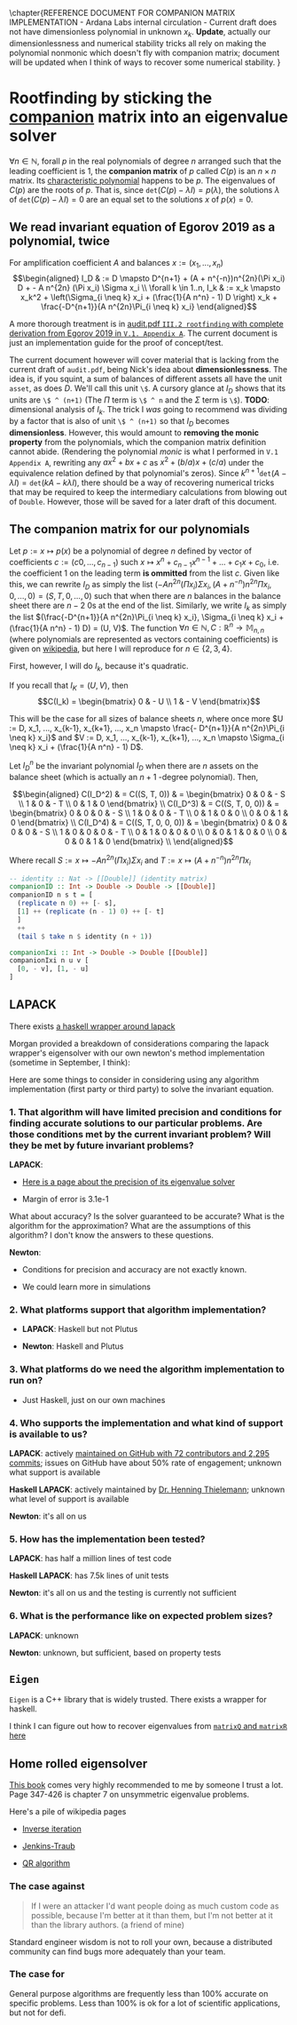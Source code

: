\chapter{REFERENCE DOCUMENT FOR COMPANION MATRIX IMPLEMENTATION - Ardana Labs internal circulation - Current draft does not have dimensionless polynomial in unknown $x_k$. **Update**, actually our dimensionlessness and numerical stability tricks all rely on making the polynomial nonmonic which doesn't fly with companion matrix; document will be updated when I think of ways to recover some numerical stability. }

# Rootfinding by sticking the [companion](https://en.wikipedia.org/wiki/Companion_matrix) matrix into an eigenvalue solver

$\forall n \in \mathbb{N}$, forall $p$ in the real polynomials of degree $n$ arranged such that the leading coefficient is $1$, the **companion matrix** of $p$ called $C(p)$ is an $n \times n$ matrix. Its [characteristic polynomial](https://en.wikipedia.org/wiki/Characteristic_polynomial) happens to be $p$. The eigenvalues of $C(p)$ are the roots of $p$. That is, since $\texttt{det}(C(p) - \lambda I) = p(\lambda)$, the solutions $\lambda$ of $\texttt{det}(C(p) - \lambda I) = 0$ are an equal set to the solutions $x$ of $p(x) = 0$.

## We read invariant equation of Egorov 2019 as a polynomial, twice

For amplification coefficient $A$ and balances $x := (x_1, ..., x_n)$
$$\begin{aligned}
    I_D & := D \mapsto D^{n+1} + (A + n^{-n})n^{2n}(\Pi x_i) D + - A n^{2n} (\Pi x_i) \Sigma x_i \\
    \forall k \in 1..n, I_k & := x_k \mapsto x_k^2 + \left(\Sigma_{i \neq k} x_i + (\frac{1}{A n^n} - 1) D \right) x_k + \frac{-D^{n+1}}{A n^{2n}\Pi_{i \neq k} x_i}
\end{aligned}$$

A more thorough treatment is in [audit.pdf `III.2 rootfinding` with complete derivation from Egorov 2019 in `V.1.
Appendix A`](https://github.com/ArdanaLabs/audit/blob/main/audit.pdf). The current document is just an implementation guide for the proof of concept/test.

The current document however will cover material that is lacking from the current draft of `audit.pdf`, being Nick's idea about **dimensionlessness**. The idea is, if you squint, a sum of balances of different assets all have the unit `asset`, as does $D$. We'll call this unit `\$`. A cursory glance at $I_D$ shows that its units are `\$ ^ (n+1)` (The $\Pi$ term is `\$ ^ n` and the $\Sigma$ term is `\$`). **TODO**: dimensional analysis of $I_k$. The trick I _was_ going to recommend was dividing by a factor that is also of unit `\$ ^ (n+1)` so that $I_D$ becomes **dimensionless**. However, this would amount to **removing the monic property** from the polynomials, which the companion matrix definition cannot abide. (Rendering the polynomial _monic_ is what I performed in `V.1 Appendix A`, rewriting any $ax^2 + bx + c$ as $x^2 + (b/a)x + (c/a)$ under the equivalence relation defined by that polynomial's zeros). Since $k^{n+1}\texttt{det}(A - \lambda I) = \texttt{det}(kA - k \lambda I)$, there should be a way of recovering numerical tricks that may be required to keep the intermediary calculations from blowing out of `Double`. However, those will be saved for a later draft of this document.

## The companion matrix for our polynomials

Let $p := x \mapsto p(x)$ be a polynomial of degree $n$ defined by vector of coefficients $c := (c0, ..., c_{n-1})$ such $x \mapsto x^n + c_{n-1} x^{n-1} + ... + c_1 x + c_0$, i.e. the coefficient $1$ on the leading term **is ommitted** from the list $c$. Given like this, we can rewrite $I_D$ as simply the list $(- A n^{2n} (\Pi x_i) \Sigma x_i, (A + n^{-n})n^{2n}\Pi x_i, 0, ..., 0) = (S, T, 0, ..., 0)$ such that when there are $n$ balances in the balance sheet there are $n - 2$ $0$s at the end of the list. Similarly, we write $I_k$ as simply the list $(\frac{-D^{n+1}}{A n^{2n}\Pi_{i \neq k} x_i}, \Sigma_{i \neq k} x_i + (\frac{1}{A n^n} - 1) D) = (U, V)$. The function $\forall n \in \mathbb{N}, C : \mathbb{R}^n \rightarrow \mathbb{M}_{n,n}$ (where polynomials are represented as vectors containing coefficients) is given on [wikipedia](https://en.wikipedia.org/wiki/Companion_matrix), but here I will reproduce for $n \in \{2,3,4\}$.

First, however, I will do $I_k$, because it's quadratic.

If you recall that $I_K = (U, V)$, then
$$C(I_k) = \begin{bmatrix} 0 & - U \\ 1 & - V \end{bmatrix}$$

This will be the case for all sizes of balance sheets $n$, where once more $U := D, x_1, ..., x_{k-1}, x_{k+1}, ..., x_n \mapsto \frac{- D^{n+1}}{A n^{2n}\Pi_{i \neq k} x_i}$ and $V := D, x_1, ..., x_{k-1}, x_{k+1}, ..., x_n \mapsto \Sigma_{i \neq k} x_i + (\frac{1}{A n^n} - 1) D$.

Let $I_D^n$ be the invariant polynomial $I_D$ when there are $n$ assets on the balance sheet (which is actually an $n+1$ -degree polynomial). Then, 

$$\begin{aligned}
  C(I_D^2) & = C((S, T, 0)) & = \begin{bmatrix} 0 & 0 & - S \\ 1 & 0 & - T \\ 0 & 1 & 0 \end{bmatrix} \\
  C(I_D^3) & = C((S, T, 0, 0)) & = \begin{bmatrix} 0 & 0 & 0 & - S \\ 1 & 0 & 0 & - T \\ 0 & 1 & 0 & 0 \\ 0 & 0 & 1 & 0 \end{bmatrix} \\
  C(I_D^4) & = C((S, T, 0, 0, 0)) & = \begin{bmatrix} 0 & 0 & 0 & 0 & - S \\ 1 & 0 & 0 & 0 & - T \\ 0 & 1 & 0 & 0 & 0 \\ 0 & 0 & 1 & 0 & 0 \\ 0 & 0 & 0 & 1 & 0 \end{bmatrix} \\
\end{aligned}$$

Where recall $S := x \mapsto - A n^{2n} (\Pi x_i) \Sigma x_i$ and $T := x \mapsto (A + n^{-n})n^{2n}\Pi x_i$


```haskell
-- identity :: Nat -> [[Double]] (identity matrix)
companionID :: Int -> Double -> Double -> [[Double]]
companionID n s t = [
  (replicate n 0) ++ [- s],
  [1] ++ (replicate (n - 1) 0) ++ [- t]
  ] 
  ++ 
  (tail $ take n $ identity (n + 1))

companionIxi :: Int -> Double -> Double [[Double]]
companionIxi n u v [
  [0, - v], [1, - u]
]
```



## LAPACK

There exists [a haskell wrapper around lapack](https://hackage.haskell.org/package/lapack)

Morgan provided a breakdown of considerations comparing the lapack wrapper's eigensolver with our own newton's method implementation (sometime in September, I think):

Here are some things to consider in considering using any algorithm implementation (first party or third party) to solve the invariant equation.

### 1. That algorithm will have limited precision and conditions for finding accurate solutions to our particular problems. Are those conditions met by the current invariant problem? Will they be met by future invariant problems?

**LAPACK**:

- [Here is a page about the precision of its eigenvalue solver](https://www.netlib.org/lapack/lug/node91.html)

- Margin of error is 3.1e-1

What about accuracy? Is the solver guaranteed to be accurate? What is the algorithm for the approximation? What are the assumptions of this algorithm? I don't know the answers to these questions.

**Newton**: 

- Conditions for precision and accuracy are not exactly known.

- We could learn more in simulations

### 2. What platforms support that algorithm implementation?
- **LAPACK**: Haskell but not Plutus

- **Newton**: Haskell and Plutus

### 3. What platforms do we need the algorithm implementation to run on?

- Just Haskell, just on our own machines

### 4. Who supports the implementation and what kind of support is available to us?

**LAPACK**: actively [maintained on GitHub with 72 contributors and 2,295 commits](https://github.com/Reference-LAPACK/lapack); issues on GitHub have about 50% rate of engagement; unknown what support is available

**Haskell LAPACK**: actively maintained by [Dr. Henning Thielemann](http://henning-thielemann.de/); unknown what level of support is available

**Newton**: it's all on us

### 5. How has the implementation been tested?

**LAPACK**: has half a million lines of test code

**Haskell LAPACK**: has 7.5k lines of unit tests

**Newton**: it's all on us and the testing is currently not sufficient

### 6. What is the performance like on expected problem sizes?

**LAPACK**: unknown

**Newton**: unknown, but sufficient, based on property tests

## `Eigen`

`Eigen` is a C++ library that is widely trusted. There exists a wrapper for haskell. 

I think I can figure out how to recover eigenvalues from [`matrixQ` and `matrixR` here](https://hackage.haskell.org/package/eigen-3.3.7.0/docs/Eigen-Solver-SparseLA.html)

## Home rolled eigensolver

[This book](https://www.cs.cornell.edu/cv/GVL4/golubandvanloan.htm) comes very highly recommended to me by someone I trust a lot. Page 347-426 is chapter 7 on unsymmetric eigenvalue problems. 

Here's a pile of wikipedia pages

- [Inverse iteration](https://en.wikipedia.org/wiki/Inverse_iteration)

- [Jenkins-Traub](https://en.wikipedia.org/wiki/Jenkins%E2%80%93Traub_algorithm)

- [QR algorithm](https://en.m.wikipedia.org/wiki/QR_algorithm)

### The case against

> If I were an attacker I'd want people doing as much custom code as possible, because I'm better at it than them, but I'm not better at it than the library authors. (a friend of mine)

Standard engineer wisdom is not to roll your own, because a distributed community can find bugs more adequately than your team. 

### The case for 

General purpose algorithms are frequently less than 100% accurate on specific problems. Less than 100% is ok for a lot of scientific applications, but not for defi. 

